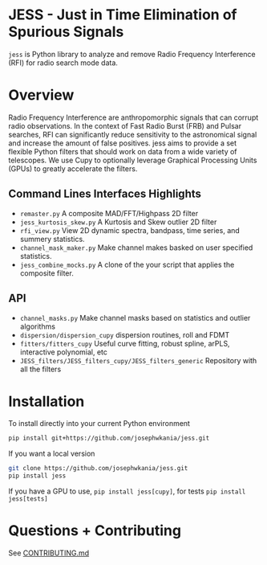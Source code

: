 # JESS - Just in Time Elimination of Spurious Signals

`jess` is Python library to analyze and remove Radio Frequency Interference (RFI) for radio search mode data.

# Overview
Radio Frequency Interference are anthropomorphic signals that can corrupt radio observations. In the context of Fast Radio Burst (FRB) and Pulsar searches, RFI can significantly reduce sensitivity to the astronomical signal and increase the amount of false positives. jess aims to provide a set flexible Python filters that should work on data from a wide variety of telescopes. We use Cupy to optionally leverage Graphical Processing Units (GPUs) to greatly accelerate the filters.

## Command Lines Interfaces Highlights
- `remaster.py` A composite MAD/FFT/Highpass 2D filter
- `jess_kurtosis_skew.py` A Kurtosis and Skew outlier 2D filter
- `rfi_view.py` View 2D dynamic spectra, bandpass, time series, and summery statistics.
- `channel_mask_maker.py` Make channel makes basked on user specified statistics.
- `jess_combine_mocks.py` A clone of the your script that applies the composite filter.

## API
- `channel_masks.py` Make channel masks based on statistics and outlier algorithms
- `dispersion/dispersion_cupy` dispersion routines, roll and FDMT
- `fitters/fitters_cupy` Useful curve fitting, robust spline, arPLS, interactive polynomial, etc
- `JESS_filters/JESS_filters_cupy/JESS_filters_generic` Repository with all the filters

# Installation
To install directly into your current Python environment
```bash
pip install git+https://github.com/josephwkania/jess.git
```
If you want a local version
```bash
git clone https://github.com/josephwkania/jess.git
pip install jess
```

If you have a GPU to use, `pip install jess[cupy]`, for tests `pip install jess[tests]`

# Questions + Contributing
See [CONTRIBUTING.md](https://github.com/josephwkania/jess/tree/master/CONTRIBUTING.md)
